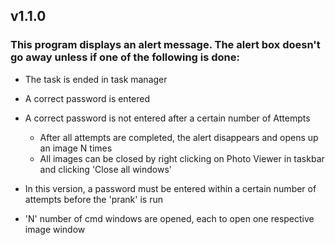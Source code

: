 ## v1.1.0
### This program displays an alert message. The alert box doesn't go away unless if one of the following is done:

- The task is ended in task manager
- A correct password is entered
- A correct password is not entered after a certain number of Attempts

    -  After all attempts are completed, the alert disappears and opens up an image N times
    -  All images can be closed by right clicking on Photo Viewer in taskbar and clicking 'Close all windows'

- In this version, a password must be entered within a certain number of attempts before the 'prank' is run
- 'N' number of cmd windows are opened, each to open one respective image window
